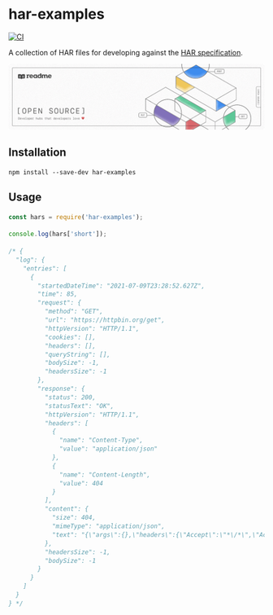 # har-examples
[![CI](https://github.com/readmeio/har-examples/workflows/CI/badge.svg)](https://github.com/readmeio/har-examples)

A collection of HAR files for developing against the [HAR specification](http://www.softwareishard.com/blog/har-12-spec/).

[![](https://raw.githubusercontent.com/readmeio/.github/main/oss-header.png)](https://readme.io)

## Installation

```
npm install --save-dev har-examples
```

## Usage
```js
const hars = require('har-examples');

console.log(hars['short']);

/* {
  "log": {
    "entries": [
      {
        "startedDateTime": "2021-07-09T23:28:52.627Z",
        "time": 85,
        "request": {
          "method": "GET",
          "url": "https://httpbin.org/get",
          "httpVersion": "HTTP/1.1",
          "cookies": [],
          "headers": [],
          "queryString": [],
          "bodySize": -1,
          "headersSize": -1
        },
        "response": {
          "status": 200,
          "statusText": "OK",
          "httpVersion": "HTTP/1.1",
          "headers": [
            {
              "name": "Content-Type",
              "value": "application/json"
            },
            {
              "name": "Content-Length",
              "value": 404
            }
          ],
          "content": {
            "size": 404,
            "mimeType": "application/json",
            "text": "{\"args\":{},\"headers\":{\"Accept\":\"*\/*\",\"Accept-Encoding\":\"gzip, deflate, br\",\"Cache-Control\":\"no-cache\",\"Host\":\"httpbin.org\"},\"origin\":\"127.0.0.1\",\"url\":\"https://httpbin.org/get\"}"
          },
          "headersSize": -1,
          "bodySize": -1
        }
      }
    ]
  }
} */
```
